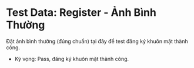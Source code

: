 # Test Data: Register - Ảnh Bình Thường

Đặt ảnh bình thường (đúng chuẩn) tại đây để test đăng ký khuôn mặt thành công.

- Kỳ vọng: Pass, đăng ký khuôn mặt thành công.
